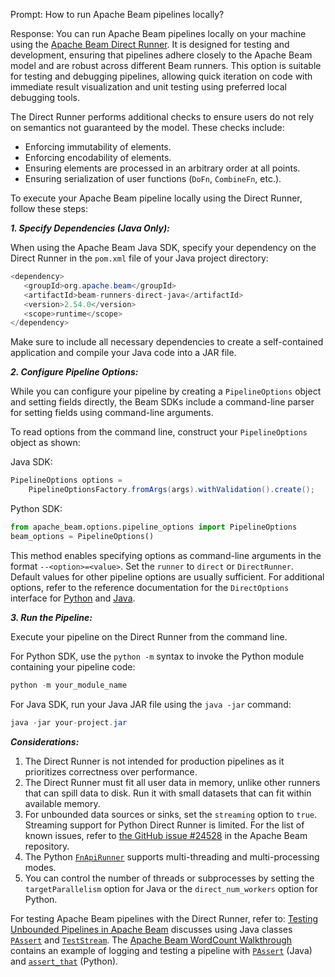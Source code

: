 Prompt: How to run Apache Beam pipelines locally?

Response:
You can run Apache Beam pipelines locally on your machine using the [Apache Beam Direct Runner](https://beam.apache.org/documentation/runners/direct/). It is designed for testing and development, ensuring that pipelines adhere closely to the Apache Beam model and are robust across different Beam runners. This option is suitable for testing and debugging pipelines, allowing quick iteration on code with immediate result visualization and unit testing using preferred local debugging tools.

The Direct Runner performs additional checks to ensure users do not rely on semantics not guaranteed by the model. These checks include:
* Enforcing immutability of elements.
* Enforcing encodability of elements.
* Ensuring elements are processed in an arbitrary order at all points.
* Ensuring serialization of user functions (`DoFn`, `CombineFn`, etc.).

To execute your Apache Beam pipeline locally using the Direct Runner, follow these steps:

***1. Specify Dependencies (Java Only):***

When using the Apache Beam Java SDK, specify your dependency on the Direct Runner in the `pom.xml` file of your Java project directory:

```java
<dependency>
   <groupId>org.apache.beam</groupId>
   <artifactId>beam-runners-direct-java</artifactId>
   <version>2.54.0</version>
   <scope>runtime</scope>
</dependency>
```

Make sure to include all necessary dependencies to create a self-contained application and compile your Java code into a JAR file.

***2. Configure Pipeline Options:***

While you can configure your pipeline by creating a `PipelineOptions` object and setting fields directly, the Beam SDKs include a command-line parser for setting fields using command-line arguments.

To read options from the command line, construct your `PipelineOptions` object as shown:

Java SDK:

```java
PipelineOptions options =
    PipelineOptionsFactory.fromArgs(args).withValidation().create();
```

Python SDK:

```python
from apache_beam.options.pipeline_options import PipelineOptions
beam_options = PipelineOptions()
```

This method enables specifying options as command-line arguments in the format `--<option>=<value>`. Set the `runner` to `direct` or `DirectRunner`. Default values for other pipeline options are usually sufficient. For additional options, refer to the reference documentation for the `DirectOptions` interface for [Python](https://beam.apache.org/releases/pydoc/current/apache_beam.options.pipeline_options.html#apache_beam.options.pipeline_options.DirectOptions) and [Java](https://beam.apache.org/releases/javadoc/current/index.html?org/apache/beam/runners/direct/DirectOptions.html).

***3. Run the Pipeline:***

Execute your pipeline on the Direct Runner from the command line.

For Python SDK, use the `python -m` syntax to invoke the Python module containing your pipeline code:

```python
python -m your_module_name
```

For Java SDK, run your Java JAR file using the `java -jar` command:

```java
java -jar your-project.jar
```

***Considerations:***

1. The Direct Runner is not intended for production pipelines as it prioritizes correctness over performance.
2. The Direct Runner must fit all user data in memory, unlike other runners that can spill data to disk. Run it with small datasets that can fit within available memory.
3. For unbounded data sources or sinks, set the `streaming` option to `true`. Streaming support for Python Direct Runner is limited. For the list of known issues, refer to [the GitHub issue #24528](https://github.com/apache/beam/issues/24528) in the Apache Beam repository.
4. The ​​Python [`FnApiRunner`](https://beam.apache.org/contribute/runner-guide/#the-fn-api) supports multi-threading and multi-processing modes.
5. You can control the number of threads or subprocesses by setting the `targetParallelism` option for Java or the `direct_num_workers` option for Python.

For testing Apache Beam pipelines with the Direct Runner, refer to:
[Testing Unbounded Pipelines in Apache Beam](https://beam.apache.org/blog/2016/10/20/test-stream.html) discusses using Java classes [`PAssert`](https://beam.apache.org/releases/javadoc/current/index.html?org/apache/beam/sdk/testing/PAssert.html) and [`TestStream`](https://beam.apache.org/releases/javadoc/current/index.html?org/apache/beam/sdk/testing/TestStream.html).
The [Apache Beam WordCount Walkthrough](https://beam.apache.org/get-started/wordcount-example/#testing-your-pipeline-with-asserts) contains an example of logging and testing a pipeline with [`PAssert`](https://beam.apache.org/releases/javadoc/current/index.html?org/apache/beam/sdk/testing/PAssert.html) (Java) and [`assert_that`](https://beam.apache.org/releases/pydoc/current/apache_beam.testing.util.html#apache_beam.testing.util.assert_that) (Python).
